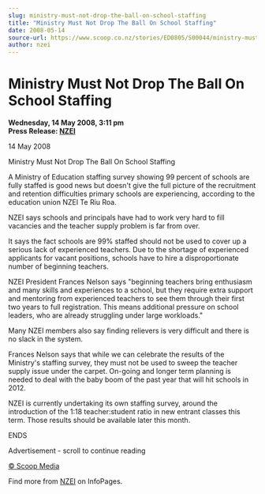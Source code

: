 ```yaml
---
slug: ministry-must-not-drop-the-ball-on-school-staffing
title: "Ministry Must Not Drop The Ball On School Staffing"
date: 2008-05-14
source-url: https://www.scoop.co.nz/stories/ED0805/S00044/ministry-must-not-drop-the-ball-on-school-staffing.htm
author: nzei
---
```

Ministry Must Not Drop The Ball On School Staffing
==================================================

**Wednesday, 14 May 2008, 3:11 pm**  
**Press Release: [NZEI](https://info.scoop.co.nz/NZEI)**

14 May 2008

Ministry Must Not Drop The Ball On School Staffing

A Ministry of Education staffing survey showing 99 percent of schools are fully staffed is good news but doesn't give the full picture of the recruitment and retention difficulties primary schools are experiencing, according to the education union NZEI Te Riu Roa.

NZEI says schools and principals have had to work very hard to fill vacancies and the teacher supply problem is far from over.

It says the fact schools are 99% staffed should not be used to cover up a serious lack of experienced teachers. Due to the shortage of experienced applicants for vacant positions, schools have to hire a disproportionate number of beginning teachers.

NZEI President Frances Nelson says \"beginning teachers bring enthusiasm and many skills and experiences to a school, but they require extra support and mentoring from experienced teachers to see them through their first two years to full registration. This means additional pressure on school leaders, who are already struggling under large workloads."

Many NZEI members also say finding relievers is very difficult and there is no slack in the system.

Frances Nelson says that while we can celebrate the results of the Ministry's staffing survey, they must not be used to sweep the teacher supply issue under the carpet. On-going and longer term planning is needed to deal with the baby boom of the past year that will hit schools in 2012.

NZEI is currently undertaking its own staffing survey, around the introduction of the 1:18 teacher:student ratio in new entrant classes this term. Those results should be available later this month.

ENDS

  

Advertisement - scroll to continue reading





[© Scoop Media](http://www.scoop.co.nz/about/terms.html)

Find more from [NZEI](https://info.scoop.co.nz/NZEI) on InfoPages.